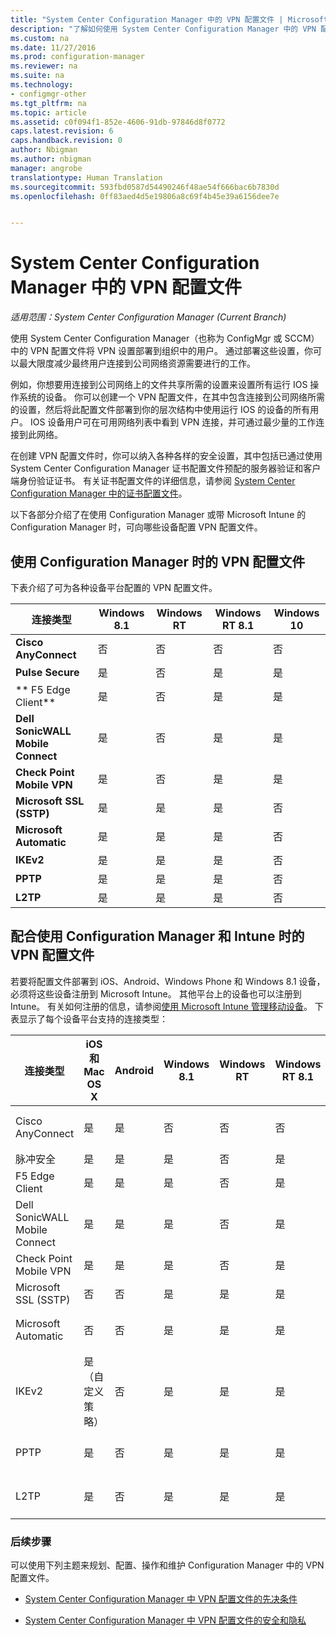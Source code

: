 ```yaml
---
title: "System Center Configuration Manager 中的 VPN 配置文件 | Microsoft Docs"
description: "了解如何使用 System Center Configuration Manager 中的 VPN 配置文件将 VPN 设置部署到组织中的用户。"
ms.custom: na
ms.date: 11/27/2016
ms.prod: configuration-manager
ms.reviewer: na
ms.suite: na
ms.technology:
- configmgr-other
ms.tgt_pltfrm: na
ms.topic: article
ms.assetid: c0f094f1-852e-4606-91db-97846d8f0772
caps.latest.revision: 6
caps.handback.revision: 0
author: Nbigman
ms.author: nbigman
manager: angrobe
translationtype: Human Translation
ms.sourcegitcommit: 593fbd0587d54490246f48ae54f666bac6b7830d
ms.openlocfilehash: 0ff83aed4d5e19806a8c69f4b45e39a6156dee7e


---
```

# <a name="vpn-profiles-in-system-center-configuration-manager"></a>System Center Configuration Manager 中的 VPN 配置文件

*适用范围：System Center Configuration Manager (Current Branch)*


使用 System Center Configuration Manager（也称为 ConfigMgr 或 SCCM）中的 VPN 配置文件将 VPN 设置部署到组织中的用户。 通过部署这些设置，你可以最大限度减少最终用户连接到公司网络资源需要进行的工作。  

 例如，你想要用连接到公司网络上的文件共享所需的设置来设置所有运行 IOS 操作系统的设备。 你可以创建一个 VPN 配置文件，在其中包含连接到公司网络所需的设置，然后将此配置文件部署到你的层次结构中使用运行 IOS 的设备的所有用户。 IOS 设备用户可在可用网络列表中看到 VPN 连接，并可通过最少量的工作连接到此网络。  

 在创建 VPN 配置文件时，你可以纳入各种各样的安全设置，其中包括已通过使用 System Center Configuration Manager 证书配置文件预配的服务器验证和客户端身份验证证书。 有关证书配置文件的详细信息，请参阅 [System Center Configuration Manager 中的证书配置文件](introduction-to-certificate-profiles.md)。  

 以下各部分介绍了在使用 Configuration Manager 或带 Microsoft Intune 的 Configuration Manager 时，可向哪些设备配置 VPN 配置文件。  

## <a name="vpn-profiles-when-using-configuration-manager"></a>使用 Configuration Manager 时的 VPN 配置文件  
 下表介绍了可为各种设备平台配置的 VPN 配置文件。  

|连接类型|Windows 8.1|Windows RT|Windows RT 8.1|Windows 10|  
|---------------------|-----------------|----------------|--------------------|----------------|  
|**Cisco AnyConnect**|否|否|否|否|  
|**Pulse Secure**|是|否|是|是|  
|** F5 Edge Client**|是|否|是|是|  
|**Dell SonicWALL Mobile Connect**|是|否|是|是|  
|**Check Point Mobile VPN**|是|否|是|是|  
|**Microsoft SSL (SSTP)**|是|是|是|否|  
|**Microsoft Automatic**|是|是|是|否|  
|**IKEv2**|是|是|是|否|  
|**PPTP**|是|是|是|否|  
|**L2TP**|是|是|是|否|  

## <a name="vpn-profiles-when-using-configuration-manager-together-with-intune"></a>配合使用 Configuration Manager 和 Intune 时的 VPN 配置文件  
 若要将配置文件部署到 iOS、Android、Windows Phone 和 Windows 8.1 设备，必须将这些设备注册到 Microsoft Intune。 其他平台上的设备也可以注册到 Intune。 有关如何注册的信息，请参阅[使用 Microsoft Intune 管理移动设备](https://technet.microsoft.com/en-us/library/dn646962.aspx)。 下表显示了每个设备平台支持的连接类型：  

|连接类型|iOS 和 Mac OS X|Android|Windows 8.1|Windows RT|Windows RT 8.1|Windows Phone 8.1|Windows 10 桌面和移动版|  
|---------------------|----------------------|-------------|-----------------|----------------|--------------------|-----------------------|-----------------------------------|  
|Cisco AnyConnect|是|是|否|否|否|否|是 (OMA-URI)|  
|脉冲安全|是|是|是|否|是|是|是|  
|F5 Edge Client|是|是|是|否|是|是|是|  
|Dell SonicWALL Mobile Connect|是|是|是|否|是|是|是|  
|Check Point Mobile VPN|是|是|是|否|是|是|是|  
|Microsoft SSL (SSTP)|否|否|是|是|是|否|否|  
|Microsoft Automatic|否|否|是|是|是|否|是 (OMA-URI)|  
|IKEv2|是（自定义策略）|否|是|是|是|是|是 (OMA-URI)|  
|PPTP|是|否|是|是|是|否|是 (OMA-URI)|  
|L2TP|是|否|是|是|是|否|是 (OMA-URI)|  

### <a name="next-steps"></a>后续步骤  
 可以使用下列主题来规划、配置、操作和维护 Configuration Manager 中的 VPN 配置文件。  

-   [System Center Configuration Manager 中 VPN 配置文件的先决条件](../plan-design/prerequisites-for-wifi-vpn-profiles.md)  

-   [System Center Configuration Manager 中 VPN 配置文件的安全和隐私](../plan-design/security-and-privacy-for-wifi-vpn-profiles.md)



<!--HONumber=Dec16_HO3-->


